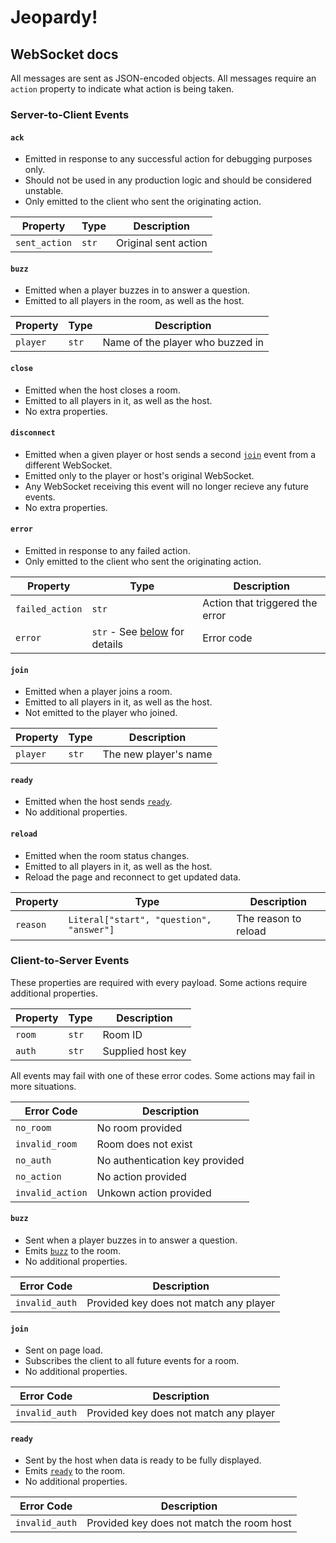 # Jeopardy!

## WebSocket docs

All messages are sent as JSON-encoded objects. All messages require an `action` property to indicate
what action is being taken.

### Server-to-Client Events

#### `ack`

- Emitted in response to any successful action for debugging purposes only.
- Should not be used in any production logic and should be considered unstable.
- Only emitted to the client who sent the originating action.

| Property      | Type  | Description          |
| ------------- | ----- | -------------------- |
| `sent_action` | `str` | Original sent action |

#### `buzz`

- Emitted when a player buzzes in to answer a question.
- Emitted to all players in the room, as well as the host.

| Property | Type  | Description                      |
| -------- | ----- | -------------------------------- |
| `player` | `str` | Name of the player who buzzed in |

#### `close`

- Emitted when the host closes a room.
- Emitted to all players in it, as well as the host.
- No extra properties.

#### `disconnect`

- Emitted when a given player or host sends a second [`join`](#join-1) event from a different
  WebSocket.
- Emitted only to the player or host's original WebSocket.
- Any WebSocket receiving this event will no longer recieve any future events.
- No extra properties.

#### `error`

- Emitted in response to any failed action.
- Only emitted to the client who sent the originating action.

| Property        | Type                                                      | Description                     |
| --------------- | --------------------------------------------------------- | ------------------------------- |
| `failed_action` | `str`                                                     | Action that triggered the error |
| `error`         | `str` - See [below](#client-to-server-events) for details | Error code                      |

#### `join`

- Emitted when a player joins a room.
- Emitted to all players in it, as well as the host.
- Not emitted to the player who joined.

| Property | Type  | Description           |
| -------- | ----- | --------------------- |
| `player` | `str` | The new player's name |

#### `ready`

- Emitted when the host sends [`ready`](#ready-1).
- No additional properties.

#### `reload`

- Emitted when the room status changes.
- Emitted to all players in it, as well as the host.
- Reload the page and reconnect to get updated data.

| Property | Type                                     | Description          |
| -------- | ---------------------------------------- | -------------------- |
| `reason` | `Literal["start", "question", "answer"]` | The reason to reload |

### Client-to-Server Events

These properties are required with every payload. Some actions require additional properties.

| Property | Type  | Description       |
| -------- | ----- | ----------------- |
| `room`   | `str` | Room ID           |
| `auth`   | `str` | Supplied host key |

All events may fail with one of these error codes. Some actions may fail in more situations.

| Error Code       | Description                    |
| ---------------- | ------------------------------ |
| `no_room`        | No room provided               |
| `invalid_room`   | Room does not exist            |
| `no_auth`        | No authentication key provided |
| `no_action`      | No action provided             |
| `invalid_action` | Unkown action provided         |

#### `buzz`

- Sent when a player buzzes in to answer a question.
- Emits [`buzz`](#buzz) to the room.
- No additional properties.

| Error Code     | Description                            |
| -------------- | -------------------------------------- |
| `invalid_auth` | Provided key does not match any player |

#### `join`

- Sent on page load.
- Subscribes the client to all future events for a room.
- No additional properties.

| Error Code     | Description                            |
| -------------- | -------------------------------------- |
| `invalid_auth` | Provided key does not match any player |

#### `ready`

- Sent by the host when data is ready to be fully displayed.
- Emits [`ready`](#ready) to the room.
- No additional properties.

| Error Code     | Description                               |
| -------------- | ----------------------------------------- |
| `invalid_auth` | Provided key does not match the room host |

